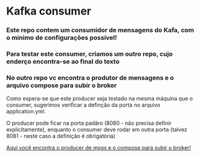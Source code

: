 # Kafka consumer

### Este repo contem um consumidor de mensagens do Kafa, com o mínimo de configurações possível!
### Para testar este consumer, criamos um outro repo, cujo enderço encontra-se ao final do texto
### No outro repo vc encontra o produtor de mensagens e o arquivo compose para subir o broker

Como espera-se que este producer seja testado na mesma máquina que o consumer, 
sugerimos verificar a definção da porta no arquivo application.yml. 

O producer pode ficar na porta padãro (8080 - não precisa definir explicitamente), enquanto o consumer
deve rodar em outra porta (talvez 8081 - neste caso a definição é obrigatória)


[Aqui você encontra o producer de msgs e o compose para subir o broker!](https://github.com/rolmeroliveira/kafka-broker-e-producer)